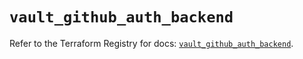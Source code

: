 # `vault_github_auth_backend`

Refer to the Terraform Registry for docs: [`vault_github_auth_backend`](https://registry.terraform.io/providers/hashicorp/vault/5.3.0/docs/resources/github_auth_backend).
